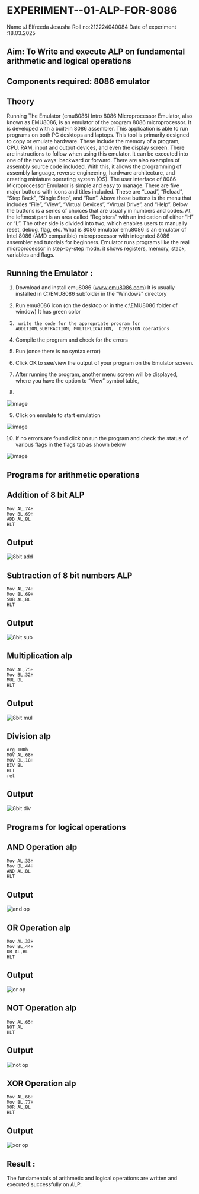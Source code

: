 # EXPERIMENT--01-ALP-FOR-8086
Name :J Elfreeda Jesusha
Roll no:212224040084 
Date of experiment :18.03.2025





## Aim: To Write and execute ALP on fundamental arithmetic and logical operations
## Components required: 8086  emulator 
## Theory 
Running The Emulator (emu8086) Intro 8086 Microprocessor Emulator, also known as EMU8086, is an emulator of the program 8086 microprocessor. It is developed with a built-in 8086 assembler. This application is able to run programs on both PC desktops and laptops. This tool is primarily designed to copy or emulate hardware. These include the memory of a program, CPU, RAM, input and output devices, and even the display screen. There are instructions to follow when using this emulator. It can be executed into one of the two ways: backward or forward. There are also examples of assembly source code included. With this, it allows the programming of assembly language, reverse engineering, hardware architecture, and creating miniature operating system (OS). The user interface of 8086 Microprocessor Emulator is simple and easy to manage. There are five major buttons with icons and titles included. These are “Load”, “Reload”, “Step Back”, “Single Step”, and “Run”. Above those buttons is the menu that includes “File”, “View”, “Virtual Devices”, “Virtual Drive”, and “Help”. Below the buttons is a series of choices that are usually in numbers and codes. At the leftmost part is an area called “Registers” with an indication of either “H” or “L”. The other side is divided into two, which enables users to manually reset, debug, flag, etc. What is 8086 emulator emu8086 is an emulator of Intel 8086 (AMD compatible) microprocessor with integrated 8086 assembler and tutorials for beginners. Emulator runs programs like the real microprocessor in step-by-step mode. it shows registers, memory, stack, variables and flags.


 ## Running the Emulator :
1.	Download and install emu8086 (www.emu8086.com) It is usually installed in C:\EMU8086 subfolder in the “Windows” directory
2.	  Run  emu8086 icon (on the desktop or in the c:\EMU8086 folder of window) It has green color 
 
 
3.		write the code for the appropriate program for ADDITION,SUBTRACTION, MULTIPLICATION,  DIVISION operations 

4.	 Compile the program and check for the errors 
5.	Run (once there is no syntax error) 

6.	Click OK to see/view the output of your program on the Emulator screen. 


7.	After running the program, another menu screen will be displayed, where you have the option to “View” symbol table,
8.	 


![image](https://user-images.githubusercontent.com/36288975/189273263-d65baae9-4b8f-4723-afb3-c0ffa4052b04.png)











9.	Click on emulate to start emulation 








![image](https://user-images.githubusercontent.com/36288975/189273273-9bb36ec1-e2e8-4892-8d35-37707332bfdc.png)








10.	If no errors are found click on run the program and check the status of various flags in the flags tab as shown below 






![image](https://user-images.githubusercontent.com/36288975/189273277-113a2a33-4a40-4ff8-95a5-ecd3a1f504fe.png)







## Programs for arithmetic  operations

## Addition  of 8 bit ALP 
```
Mov AL,74H
Mov BL,69H
ADD AL,BL
HLT
```

## Output
![8bit add](https://github.com/user-attachments/assets/b539d674-2fc3-4739-bf91-c3e3e00b7d6a)

 
## Subtraction   of 8 bit numbers  ALP 
```
Mov AL,74H
Mov BL,69H
SUB AL,BL
HLT
```
 
## Output
![8bit sub](https://github.com/user-attachments/assets/435a8990-3037-44e9-8a5a-430ee6af398a)

## Multiplication alp
```
Mov AL,75H
Mov BL,32H
MUL BL
HLT
```
 ## Output  

![8bit mul](https://github.com/user-attachments/assets/d727f1e6-c66b-47d2-a923-60b73ab64e86)

## Division alp 
```
org 100h
MOV AL,68H
MOV BL,18H
DIV BL
HLT
ret
```

## Output  
![8bit div](https://github.com/user-attachments/assets/bfd18afa-f636-4345-aa85-b668f1524c8d)

## Programs for logical operations

## AND Operation alp
```
Mov AL,33H
Mov BL,44H
AND AL,BL
HLT
```
## Output
![and op](https://github.com/user-attachments/assets/0d1a3fb9-9dbc-47b9-84a9-a6605d6b0b21)

## OR Operation alp
```
Mov AL,33H
Mov BL,44H
OR AL,BL
HLT
```
## Output
![or op](https://github.com/user-attachments/assets/a8a6c20a-b217-46ec-b5c1-eb774afb82df)

## NOT Operation alp
```
Mov AL,65H
NOT AL
HLT
```
## Output
![not op](https://github.com/user-attachments/assets/ea682b42-466a-432f-b5db-95888af2e17f)

## XOR Operation alp
```
Mov AL,66H
Mov BL,77H
XOR AL,BL
HLT
```
## Output

![xor op](https://github.com/user-attachments/assets/083a9054-afa7-4396-a2b0-d96475601715)

## Result :
   The fundamentals of arithmetic and logical operations are written and executed successfully on ALP.








